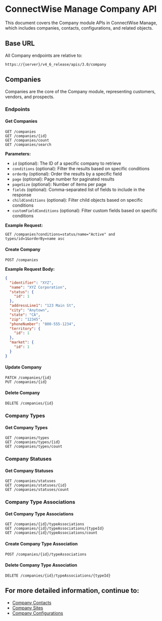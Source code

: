 # ConnectWise Manage Company API

This document covers the Company module APIs in ConnectWise Manage, which includes companies, contacts, configurations, and related objects.

## Base URL
All Company endpoints are relative to:
```
https://{server}/v4_6_release/apis/3.0/company
```

## Companies

Companies are the core of the Company module, representing customers, vendors, and prospects.

### Endpoints

#### Get Companies
```
GET /companies
GET /companies/{id}
GET /companies/count
GET /companies/search
```

**Parameters:**
- `id` (optional): The ID of a specific company to retrieve
- `conditions` (optional): Filter the results based on specific conditions
- `orderBy` (optional): Order the results by a specific field
- `page` (optional): Page number for paginated results
- `pageSize` (optional): Number of items per page
- `fields` (optional): Comma-separated list of fields to include in the response
- `childConditions` (optional): Filter child objects based on specific conditions
- `customFieldConditions` (optional): Filter custom fields based on specific conditions

**Example Request:**
```
GET /companies?conditions=status/name="Active" and types/id=1&orderBy=name asc
```

#### Create Company
```
POST /companies
```

**Example Request Body:**
```json
{
  "identifier": "XYZ",
  "name": "XYZ Corporation",
  "status": {
    "id": 1
  },
  "addressLine1": "123 Main St",
  "city": "Anytown",
  "state": "CA",
  "zip": "12345",
  "phoneNumber": "800-555-1234",
  "territory": {
    "id": 1
  },
  "market": {
    "id": 1
  }
}
```

#### Update Company
```
PATCH /companies/{id}
PUT /companies/{id}
```

#### Delete Company
```
DELETE /companies/{id}
```

### Company Types

#### Get Company Types
```
GET /companies/types
GET /companies/types/{id}
GET /companies/types/count
```

### Company Statuses

#### Get Company Statuses
```
GET /companies/statuses
GET /companies/statuses/{id}
GET /companies/statuses/count
```

### Company Type Associations

#### Get Company Type Associations
```
GET /companies/{id}/typeAssociations
GET /companies/{id}/typeAssociations/{typeId}
GET /companies/{id}/typeAssociations/count
```

#### Create Company Type Association
```
POST /companies/{id}/typeAssociations
```

#### Delete Company Type Association
```
DELETE /companies/{id}/typeAssociations/{typeId}
```

## For more detailed information, continue to:
- [Company Contacts](company_contacts.md)
- [Company Sites](company_sites.md)
- [Company Configurations](company_configurations.md)
